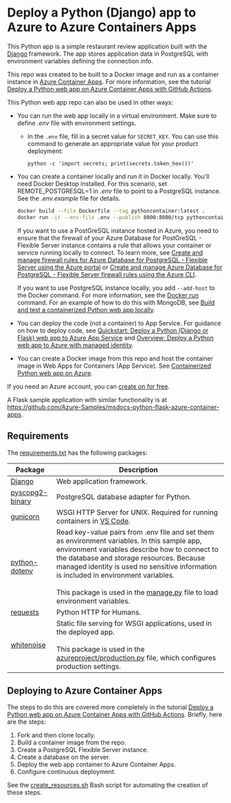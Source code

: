 # Deploy a Python (Django) app to Azure to Azure Containers Apps

This Python app is a simple restaurant review application built with the [Django](https://www.djangoproject.com/) framework. The app stores application data in PostgreSQL with environment variables defining the connection info.

This repo was created to be built to a Docker image and run as a container instance in [Azure Container Apps](https://azure.microsoft.com/services/container-apps/). For more information, see the tutorial [Deploy a Python web app on Azure Container Apps with GitHub Actions](https://learn.microsoft.com/azure/developer/python/tutorial-deploy-python-web-app-azure-container-apps-01).

This Python web app repo can also be used in other ways:

* You can run the web app locally in a virtual environment. Make sure to define *.env* file with environment settings.

  * In the `.env` file, fill in a secret value for `SECRET_KEY`. You can use this command to generate an appropriate value for your product deployment:

    ```shell
    python -c 'import secrets; print(secrets.token_hex())'
    ```

* You can create a container locally and run it in Docker locally. You'll need Docker Desktop installed. For this scenario, set REMOTE_POSTGRESQL=1 in *.env* file to point to a PostgreSQL instance. See the *.env.example* file for details.

  ```bash
  docker build --file Dockerfile --tag pythoncontainer:latest .
  docker run -it --env-file .env --publish 8000:8000/tcp pythoncontainer:latest
  ```

  If you want to use a PostGreSQL instance hosted in Azure, you need to ensure that the firewall of your Azure Database for PostGreSQL - Flexible Server instance contains a rule that allows your container or service running locally to connect. To learn more, see [Create and manage firewall rules for Azure Database for PostgreSQL - Flexible Server using the Azure portal](https://learn.microsoft.com/en-us/azure/postgresql/flexible-server/how-to-manage-firewall-portal) or [Create and manage Azure Database for PostgreSQL - Flexible Server firewall rules using the Azure CLI](https://learn.microsoft.com/en-us/azure/postgresql/flexible-server/how-to-manage-firewall-cli).

  If you want to use PostgreSQL instance locally, you add `--add-host` to the Docker command. For more information, see the [Docker run](https://docs.docker.com/engine/reference/commandline/run/) command. For an example of how to do this with MongoDB, see [Build and test a containerized Python web app locally](https://learn.microsoft.com/azure/developer/python/tutorial-containerize-deploy-python-web-app-azure-02).

* You can deploy the code (not a container) to App Service. For guidance on how to deploy code, see [Quickstart: Deploy a Python (Django or Flask) web app to Azure App Service](https://learn.microsoft.com/azure/app-service/quickstart-python) and [Overview: Deploy a Python web app to Azure with managed identity](https://learn.microsoft.com/azure/developer/python/tutorial-python-managed-identity-01).

* You can create a Docker image from this repo and host the container image in Web Apps for Containers (App Service). See [Containerized Python web app on Azure](https://learn.microsoft.com/azure/developer/python/tutorial-containerize-deploy-python-web-app-azure-01).

If you need an Azure account, you can [create on for free](https://azure.microsoft.com/free/).

A Flask sample application with similar functionality is at https://github.com/Azure-Samples/msdocs-python-flask-azure-container-apps.

## Requirements

The [requirements.txt](./requirements.txt) has the following packages:

| Package | Description |
| ------- | ----------- |
| [Django](https://pypi.org/project/Django/) | Web application framework. |
| [pyscopg2-binary](https://pypi.org/project/psycopg-binary/) | PostgreSQL database adapter for Python. |
| [gunicorn](https://pypi.org/project/gunicorn/) | WSGI HTTP Server for UNIX. Required for running containers in [VS Code](https://code.visualstudio.com/docs/containers/quickstart-python#_gunicorn-modifications-for-djangoflask-apps).|
| [python-dotenv](https://pypi.org/project/python-dotenv/) | Read key-value pairs from .env file and set them as environment variables. In this sample app, environment variables describe how to connect to the database and storage resources. Because managed identity is used no sensitive information is included in environment variables. <br><br> This package is used in the [manage.py](./manage.py) file to load environment variables. |
| [requests](https://pypi.org/project/requests/) | Python HTTP for Humans. |
| [whitenoise](https://pypi.org/project/whitenoise/) | Static file serving for WSGI applications, used in the deployed app. <br><br> This package is used in the [azureproject/production.py](./azureproject/production.py) file, which configures production settings. |

## Deploying to Azure Container Apps

The steps to do this are covered more completely in the tutorial [Deploy a Python web app on Azure Container Apps with GitHub Actions](https://learn.microsoft.com/azure/developer/python/tutorial-deploy-python-web-app-azure-container-apps-01). Briefly, here are the steps:

1. Fork and then clone locally.
1. Build a container image from the repo.
1. Create a PostgreSQL Flexible Server instance.
1. Create a database on the server.
1. Deploy the web app container to Azure Container Apps.
1. Configure continuous deployment.

See the [create_resources.sh](./create_resources.sh) Bash script for automating the creation of these steps.
